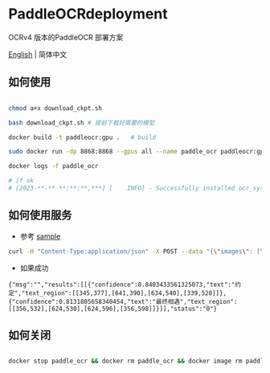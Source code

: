 # PaddleOCRdeployment
OCRv4 版本的PaddleOCR 部署方案

[English](README.md) | 简体中文

## 如何使用


```bash

chmod a+x download_ckpt.sh   

bash download_ckpt.sh # 提前下载好需要的模型

docker build -t paddleocr:gpu .   # build

sudo docker run -dp 8868:8868 --gpus all --name paddle_ocr paddleocr:gpu

docker logs -f paddle_ocr

# if ok
# [2023-**-** **:**:**,***] [    INFO] - Successfully installed ocr_system-1.0.0

```

## 如何使用服务

- 参考 [sample](sample_requests.txt)
```bash
curl -H "Content-Type:application/json" -X POST --data "{\"images\": [\"填入图片Base64编码(delete 'data:image/jpg;base64,'）\"]}" http://localhost:8868/predict/ocr_system

```
- 如果成功

`{"msg":"","results":[[{"confidence":0.8403433561325073,"text":"约定","text_region":[[345,377],[641,390],[634,540],[339,528]]},{"confidence":0.8131805658340454,"text":"最终相遇","text_region":[[356,532],[624,530],[624,596],[356,598]]}]],"status":"0"}`



## 如何关闭

```bash

docker stop paddle_ocr && docker rm paddle_ocr && docker image rm paddleocr:gpu
```

